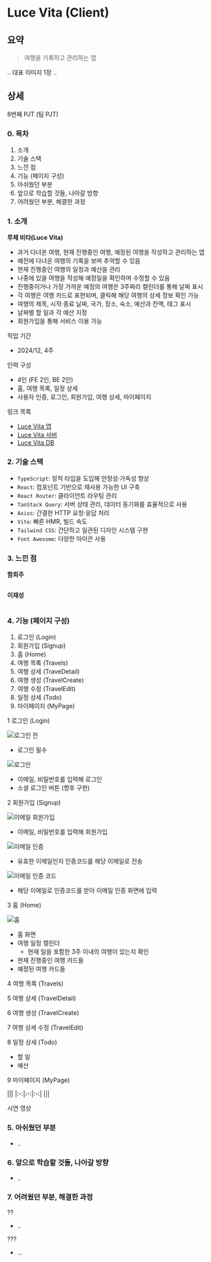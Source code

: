 # Luce Vita (Client)

## 요약

> 여행을 기록하고 관리하는 앱

.. 대표 이미지 1장 ..

## 상세

8번째 PJT (팀 PJT)

### 0. 목차

1. 소개
2. 기술 스택
3. 느낀 점
4. 기능 (페이지 구성)
5. 아쉬웠던 부분
6. 앞으로 학습할 것들, 나아갈 방향
7. 어려웠던 부분, 해결한 과정

### 1. 소개

**루체 비타(Luce Vita)**

- 과거 다녀온 여행, 현재 진행중인 여행, 예정된 여행을 작성하고 관리하는 앱
- 예전에 다녀온 여행의 기록을 보며 추억할 수 있음
- 현재 진행중인 여행의 일정과 예산을 관리
- 나중에 있을 여행을 작성해 예정일을 확인하며 수정할 수 있음
- 진행중이거나 가장 가까운 예정의 여행은 3주짜리 캘린더를 통해 날짜 표시
- 각 여행은 여행 카드로 표현되며, 클릭해 해당 여행의 상세 정보 확인 가능
- 여행의 제목, 시작·종료 날짜, 국가, 장소, 숙소, 예산과 잔액, 태그 표시
- 날짜별 할 일과 각 예산 지정
- 회원가입을 통해 서비스 이용 가능

작업 기간

- 2024/12, 4주

인력 구성

- 4인 (FE 2인, BE 2인)
- 홈, 여행 목록, 일정 상세
- 사용자 인증, 로그인, 회원가입, 여행 상세, 마이페이지

링크 목록

- [Luce Vita 앱](https://luce-vita-client.vercel.app/)
- [Luce Vita 서버](https://luce-vita-server-test.vercel.app/)
- [Luce Vita DB](https://supabase.com/dashboard/project/xvkskcomnspwcdhmdtzu)

### 2. 기술 스택

- `TypeScript`: 정적 타입을 도입해 안정성·가독성 향상
- `React`: 컴포넌트 기반으로 재사용 가능한 UI 구축
- `React Router`: 클라이언트 라우팅 관리
- `TanStack Query`: 서버 상태 관리, 데이터 동기화를 효율적으로 사용
- `Axios`: 간결한 HTTP 요청·응답 처리
- `Vite`: 빠른 HMR, 빌드 속도
- `Tailwind CSS`: 간단하고 일관된 디자인 시스템 구현
- `Font Awesome`: 다양한 아이콘 사용

### 3. 느낀 점

**함희주**

```

```

**이재성**

```

```

### 4. 기능 (페이지 구성)

1. 로그인 (Login)
2. 회원가입 (Signup)
3. 홈 (Home)
4. 여행 목록 (Travels)
5. 여행 상세 (TraveDetail)
6. 여행 생성 (TravelCreate)
7. 여행 수정 (TravelEdit)
8. 일정 상세 (Todo)
9. 마이페이지 (MyPage)

1 로그인 (Login)

![로그인 전](./images/00-before-login.png)

- 로그인 필수

![로그인](./images/01-login.png)

- 이메일, 비밀번호를 입력해 로그인
- 소셜 로그인 버튼 (향후 구현)

2 회원가입 (Signup)

![이메일 회원가입](./images/02-signup.png)

- 이메일, 비밀번호를 입력해 회원가입

![이메일 인증](./images/03-signup-verification.png)

- 유효한 이메일인지 인증코드를 해당 이메일로 전송

![이메일 인증 코드](./images/04-email-verification.png)

- 해당 이메일로 인증코드를 받아 이메일 인증 화면에 입력

3 홈 (Home)

![홈](./images/05-home.png)

- 홈 화면
- 여행 일정 캘린더
  - 현재 일을 포함한 3주 이내의 여행이 있는지 확인
- 현재 진행중인 여행 카드들
- 예정된 여행 카드들

4 여행 목록 (Travels)

5 여행 상세 (TravelDetail)

6 여행 생성 (TravelCreate)

7 여행 상세 수정 (TravelEdit)

8 일정 상세 (Todo)

- 할 일
- 예산

9 마이페이지 (MyPage)

|||
|:-:|:-:|:-:|
|||

시연 영상

### 5. 아쉬웠던 부분

- ..

### 6. 앞으로 학습할 것들, 나아갈 방향

- ..

### 7. 어려웠던 부분, 해결한 과정

??

- ..

???

- ...
